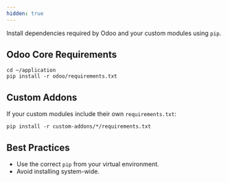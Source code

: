 ```yaml
---
hidden: true
---
```

Install dependencies required by Odoo and your custom modules using `pip`.

## Odoo Core Requirements

```
cd ~/application
pip install -r odoo/requirements.txt
```

## Custom Addons
If your custom modules include their own `requirements.txt`:

```
pip install -r custom-addons/*/requirements.txt
```

## Best Practices
- Use the correct `pip` from your virtual environment.
- Avoid installing system-wide.